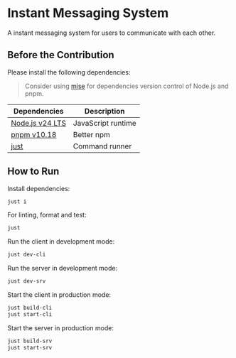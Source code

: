 # Instant Messaging System

A instant messaging system for users to communicate with each other.

## Before the Contribution

Please install the following dependencies:

> Consider using [mise](https://mise.jdx.dev/) for dependencies version control of Node.js and pnpm.

| Dependencies                             | Description        |
| ---------------------------------------- | ------------------ |
| [Node.js v24 LTS](https://nodejs.org/en) | JavaScript runtime |
| [pnpm v10.18](https://pnpm.io/)          | Better npm         |
| [just](https://just.systems/)            | Command runner     |

## How to Run

Install dependencies:

```sh
just i
```

For linting, format and test:

```sh
just
```

Run the client in development mode:

```sh
just dev-cli
```

Run the server in development mode:

```sh
just dev-srv
```

Start the client in production mode:

```sh
just build-cli
just start-cli
```

Start the server in production mode:

```sh
just build-srv
just start-srv
```
